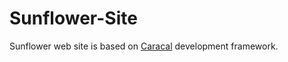 Sunflower-Site
============

Sunflower web site is based on [Caracal](https://github.com/Way2CU/Caracal) development framework.
